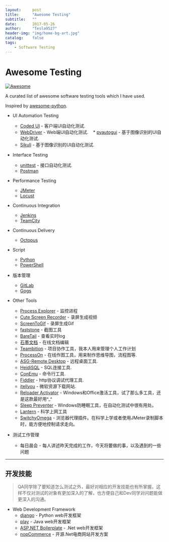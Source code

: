 ```yaml
---
layout:     post
title:      "Awesome Testing"
subtitle:   ""
date:       2017-05-26
author:     "Tesla9527"
header-img: "img/home-bg-art.jpg"
catalog:    false
tags:
    - Software Testing
---
```

# Awesome Testing 
[![Awesome](https://cdn.rawgit.com/sindresorhus/awesome/d7305f38d29fed78fa85652e3a63e154dd8e8829/media/badge.svg)](https://github.com/sindresorhus/awesome)

A curated list of awesome software testing tools which I have used.

Inspired by [awesome-python](https://github.com/vinta/awesome-python).

* UI Automation Testing
    * [Coded UI](https://msdn.microsoft.com/en-us/library/dd286726.aspx) - 客户端UI自动化测试.
    * [WebDriver](http://www.seleniumhq.org/projects/webdriver/) - Web端UI自动化测试.
    * [pyautogui](https://pyautogui.readthedocs.io/en/latest/) - 基于图像识别的UI自动化测试.
    * [Sikuli](http://www.sikuli.org/) - 基于图像识别的UI自动化测试.
    	
* Interface Testing
    * [unittest](https://docs.python.org/2/library/unittest.html) - 接口自动化测试.
    * [Postman](https://www.getpostman.com/)
	
* Performance Testing
    * [JMeter](http://jmeter.apache.org/)
    * [Locust](http://locust.io/)
		
* Continuous Integration
    * [Jenkins](https://jenkins.io/)
    * [TeamCity](https://www.jetbrains.com/teamcity/)
	
* Continuous Delivery
    * [Octopus](https://octopus.com/)
	
* Script
    * [Python](https://www.python.org/)
    * [PowerShell](https://en.wikipedia.org/wiki/PowerShell)
	
* 版本管理
    * [GitLab](https://about.gitlab.com/)
    * [Gogs](https://gogs.io/)
	
* Other Tools
    * [Process Explorer](https://technet.microsoft.com/en-us/sysinternals/processexplorer.aspx) - 监控进程
    * [Cute Screen Recorder](http://www.videotool.net/screen-recorder-free-version.htm) - 录屏生成视频
    * [ScreenToGif](http://www.screentogif.com/) - 录屏生成Gif
    * [faststone](http://www.faststone.org/) - 截图工具	
    * [BareTail](https://www.baremetalsoft.com/baretail/) - 查看实时log
    * [石墨文档](https://shimo.im) - 在线文档编辑
    * [Teambition](https://www.teambition.com) - 项目协作工具，我本人用来管理个人工作计划
    * [ProcessOn](https://www.processon.com/) - 在线作图工具，用来制作思维导图，流程图等.
    * [ASG-Remote Desktop](http://www.visionapp.com/germany/solutions/asg-remote-desktop.html) - 远程桌面工具.
    * [HeidiSQL](https://www.heidisql.com/) - SQL连接工具.	
    * [ConEmu](https://conemu.github.io/) - 命令行工具.	
    * [Fiddler](http://www.telerik.com/fiddler) - http协议调试代理工具.	
    * [itellyou](http://msdn.itellyou.cn/) - 微软资源下载网站.	
    * [Reloader Activator](http://windowsactivators.com/re-loader/) - Windows和Office激活工具，试了那么多工具，还是这款最好用^_^	
    * [Sleep Preventer](http://download.cnet.com/Sleep-Preventer/3000-2094_4-75811007.html) - Windows防睡眠工具，在自动化测试中很有用处。	
    * [Lantern](https://github.com/getlantern/lantern) - 科学上网工具	
    * [SwitchyOmega](https://github.com/FelisCatus/SwitchyOmega) - 浏览器代理插件。在科学上学或者使用JMeter录制脚本时，能方便地控制请求走向。	
	
* 测试工作管理
    * 每日晨会 - 每人讲述昨天完成的工作，今天将要做的事，以及遇到的一些问题

---
	
## 开发技能
>QA同学除了要知道怎么测试之外，最好对相应的开发技能也有所掌握。这样不仅对测试的对象有更加深入的了解，也方便自己和Dev同学对问题能做更深入的沟通。

* Web Development Framework
    * [django](https://www.djangoproject.com/) - Python web开发框架
    * [play](https://www.playframework.com/) - Java web开发框架
    * [ASP.NET Boilerplate](https://www.aspnetboilerplate.com/) - .Net web开发框架
    * [nopCommerce](http://www.nopcommerce.com/) - 开源.Net电商网站开发方案
